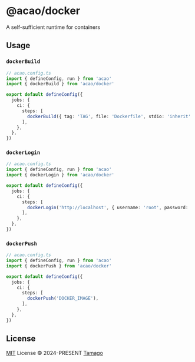 # @acao/docker

A self-sufficient runtime for containers

## Usage

### `dockerBuild`

```ts
// acao.config.ts
import { defineConfig, run } from 'acao'
import { dockerBuild } from 'acao/docker'

export default defineConfig({
  jobs: {
    ci: {
      steps: [
        dockerBuild({ tag: 'TAG', file: 'Dockerfile', stdio: 'inherit' }),
      ],
    },
  },
})
```

### `dockerLogin`

```ts
// acao.config.ts
import { defineConfig, run } from 'acao'
import { dockerLogin } from 'acao/docker'

export default defineConfig({
  jobs: {
    ci: {
      steps: [
        dockerLogin('http://localhost', { username: 'root', password: '*' }),
      ],
    },
  },
})
```

### `dockerPush`

```ts
// acao.config.ts
import { defineConfig, run } from 'acao'
import { dockerPush } from 'acao/docker'

export default defineConfig({
  jobs: {
    ci: {
      steps: [
        dockerPush('DOCKER_IMAGE'),
      ],
    },
  },
})
```

## License

[MIT](./LICENSE) License © 2024-PRESENT [Tamago](https://github.com/tmg0)
